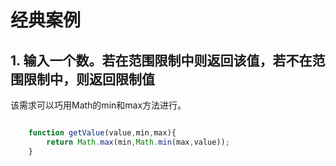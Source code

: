 # 经典案例

## 1. 输入一个数。若在范围限制中则返回该值，若不在范围限制中，则返回限制值

该需求可以巧用Math的min和max方法进行。

```javascript

    function getValue(value,min,max){
        return Math.max(min,Math.min(max,value));
    }


```